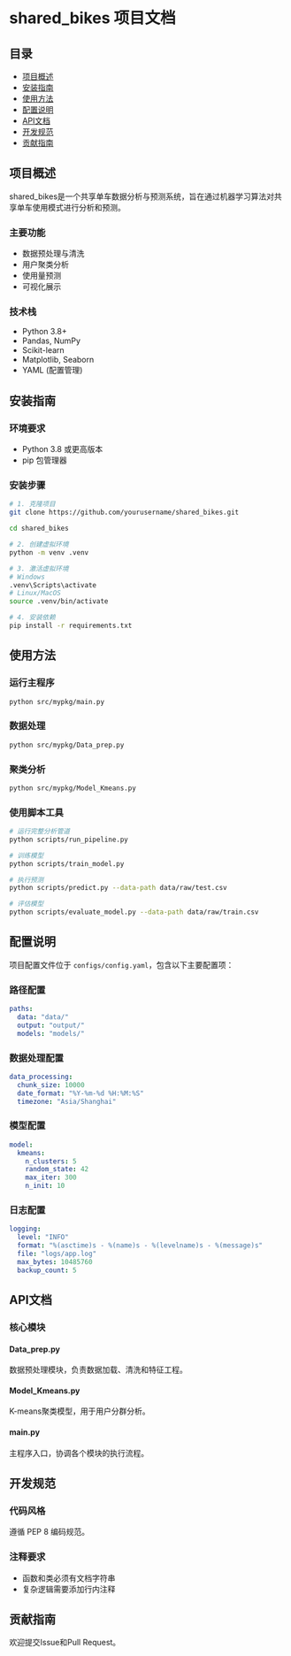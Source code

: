 # shared_bikes 项目文档

## 目录
- [项目概述](#项目概述)
- [安装指南](#安装指南)
- [使用方法](#使用方法)
- [配置说明](#配置说明)
- [API文档](#api文档)
- [开发规范](#开发规范)
- [贡献指南](#贡献指南)

## 项目概述

shared_bikes是一个共享单车数据分析与预测系统，旨在通过机器学习算法对共享单车使用模式进行分析和预测。

### 主要功能
- 数据预处理与清洗
- 用户聚类分析
- 使用量预测
- 可视化展示

### 技术栈
- Python 3.8+
- Pandas, NumPy
- Scikit-learn
- Matplotlib, Seaborn
- YAML (配置管理)

## 安装指南

### 环境要求
- Python 3.8 或更高版本
- pip 包管理器

### 安装步骤

```bash
# 1. 克隆项目
git clone https://github.com/yourusername/shared_bikes.git

cd shared_bikes

# 2. 创建虚拟环境
python -m venv .venv

# 3. 激活虚拟环境
# Windows
.venv\Scripts\activate
# Linux/MacOS
source .venv/bin/activate

# 4. 安装依赖
pip install -r requirements.txt
```

## 使用方法

### 运行主程序

```bash
python src/mypkg/main.py
```

### 数据处理

```bash
python src/mypkg/Data_prep.py
```

### 聚类分析

```bash
python src/mypkg/Model_Kmeans.py
```

### 使用脚本工具

```bash
# 运行完整分析管道
python scripts/run_pipeline.py

# 训练模型
python scripts/train_model.py

# 执行预测
python scripts/predict.py --data-path data/raw/test.csv

# 评估模型
python scripts/evaluate_model.py --data-path data/raw/train.csv
```

## 配置说明

项目配置文件位于 `configs/config.yaml`，包含以下主要配置项：

### 路径配置
```yaml
paths:
  data: "data/"
  output: "output/"
  models: "models/"
```

### 数据处理配置
```yaml
data_processing:
  chunk_size: 10000
  date_format: "%Y-%m-%d %H:%M:%S"
  timezone: "Asia/Shanghai"
```

### 模型配置
```yaml
model:
  kmeans:
    n_clusters: 5
    random_state: 42
    max_iter: 300
    n_init: 10
```

### 日志配置
```yaml
logging:
  level: "INFO"
  format: "%(asctime)s - %(name)s - %(levelname)s - %(message)s"
  file: "logs/app.log"
  max_bytes: 10485760
  backup_count: 5
```

## API文档

### 核心模块

#### Data_prep.py
数据预处理模块，负责数据加载、清洗和特征工程。

#### Model_Kmeans.py
K-means聚类模型，用于用户分群分析。

#### main.py
主程序入口，协调各个模块的执行流程。

## 开发规范

### 代码风格
遵循 PEP 8 编码规范。

### 注释要求
- 函数和类必须有文档字符串
- 复杂逻辑需要添加行内注释

## 贡献指南

欢迎提交Issue和Pull Request。